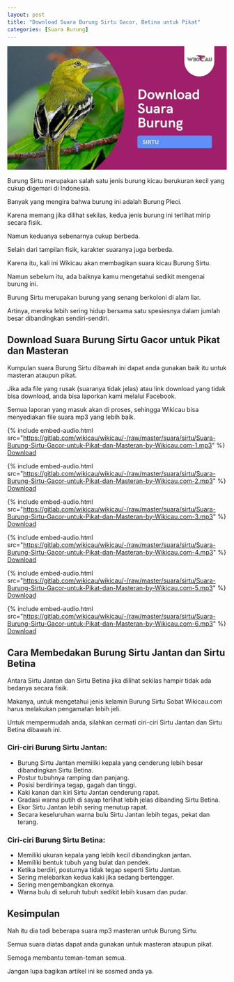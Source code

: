 ```yaml
---
layout: post
title: "Download Suara Burung Sirtu Gacor, Betina untuk Pikat"
categories: [Suara Burung]
---
```


![Download Suara Burung Sirtu](/images/download-suara-burung-sirtu.webp)

Burung Sirtu merupakan salah satu jenis burung kicau berukuran kecil yang cukup digemari di Indonesia.

Banyak yang mengira bahwa burung ini adalah Burung Pleci.

Karena memang jika dilihat sekilas, kedua jenis burung ini terlihat mirip secara fisik.

Namun keduanya sebenarnya cukup berbeda.

Selain dari tampilan fisik, karakter suaranya juga berbeda.

Karena itu, kali ini Wikicau akan membagikan suara kicau Burung Sirtu.

Namun sebelum itu, ada baiknya kamu mengetahui sedikit mengenai burung ini.

Burung Sirtu merupakan burung yang senang berkoloni di alam liar.

Artinya, mereka lebih sering hidup bersama satu spesiesnya dalam jumlah besar dibandingkan sendiri-sendiri.

## Download Suara Burung Sirtu Gacor untuk Pikat dan Masteran

Kumpulan suara Burung Sirtu dibawah ini dapat anda gunakan baik itu untuk masteran ataupun pikat.

Jika ada file yang rusak (suaranya tidak jelas) atau link download yang tidak bisa download, anda bisa laporkan kami melalui Facebook.

Semua laporan yang masuk akan di proses, sehingga Wikicau bisa menyediakan file suara mp3 yang lebih baik.

{% include embed-audio.html src="https://gitlab.com/wikicau/wikicau/-/raw/master/suara/sirtu/Suara-Burung-Sirtu-Gacor-untuk-Pikat-dan-Masteran-by-Wikicau.com-1.mp3" %}
[Download](https://bit.ly/2MZjAyb)

{% include embed-audio.html src="https://gitlab.com/wikicau/wikicau/-/raw/master/suara/sirtu/Suara-Burung-Sirtu-Gacor-untuk-Pikat-dan-Masteran-by-Wikicau.com-2.mp3" %}
[Download](https://bit.ly/31Kfzku)

{% include embed-audio.html src="https://gitlab.com/wikicau/wikicau/-/raw/master/suara/sirtu/Suara-Burung-Sirtu-Gacor-untuk-Pikat-dan-Masteran-by-Wikicau.com-3.mp3" %}
[Download](https://bit.ly/2Y5fghO)

{% include embed-audio.html src="https://gitlab.com/wikicau/wikicau/-/raw/master/suara/sirtu/Suara-Burung-Sirtu-Gacor-untuk-Pikat-dan-Masteran-by-Wikicau.com-4.mp3" %}
[Download](https://bit.ly/2FqTyxz)

{% include embed-audio.html src="https://gitlab.com/wikicau/wikicau/-/raw/master/suara/sirtu/Suara-Burung-Sirtu-Gacor-untuk-Pikat-dan-Masteran-by-Wikicau.com-5.mp3" %}
[Download](https://bit.ly/2X3giic)

{% include embed-audio.html src="https://gitlab.com/wikicau/wikicau/-/raw/master/suara/sirtu/Suara-Burung-Sirtu-Gacor-untuk-Pikat-dan-Masteran-by-Wikicau.com-6.mp3" %}
[Download](https://bit.ly/2N1jWo3)

## Cara Membedakan Burung Sirtu Jantan dan Sirtu Betina

Antara Sirtu Jantan dan Sirtu Betina jika dilihat sekilas hampir tidak ada bedanya secara fisik.

Makanya, untuk mengetahui jenis kelamin Burung Sirtu Sobat Wikicau.com harus melakukan pengamatan lebih jeli.

Untuk mempermudah anda, silahkan cermati ciri-ciri Sirtu Jantan dan Sirtu Betina dibawah ini.

### Ciri-ciri Burung Sirtu Jantan:

- Burung Sirtu Jantan memiliki kepala yang cenderung lebih besar dibandingkan Sirtu Betina.
- Postur tubuhnya ramping dan panjang.
- Posisi berdirinya tegap, gagah dan tinggi.
- Kaki kanan dan kiri Sirtu Jantan cenderung rapat.
- Gradasi warna putih di sayap terlihat lebih jelas dibanding Sirtu Betina.
- Ekor Sirtu Jantan lebih sering menutup rapat.
- Secara keseluruhan warna bulu Sirtu Jantan lebih tegas, pekat dan terang.

### Ciri-ciri Burung Sirtu Betina:

- Memiliki ukuran kepala yang lebih kecil dibandingkan jantan.
- Memiliki bentuk tubuh yang bulat dan pendek.
- Ketika berdiri, posturnya tidak tegap seperti Sirtu Jantan.
- Sering melebarkan kedua kaki jika sedang bertengger.
- Sering mengembangkan ekornya.
- Warna bulu di seluruh tubuh sedikit lebih kusam dan pudar.

## Kesimpulan

Nah itu dia tadi beberapa suara mp3 masteran untuk Burung Sirtu.

Semua suara diatas dapat anda gunakan untuk masteran ataupun pikat.

Semoga membantu teman-teman semua.

Jangan lupa bagikan artikel ini ke sosmed anda ya.